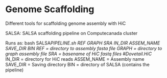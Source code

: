 # Genome Scaffolding

Different tools for scaffolding genome assembly with HiC

SALSA:
SALSA scaffolding pipeline on Computecanada cluster

Runs as:
bash SALSA*PIPELINE.sh REF GRAPH SRA IN_DIR ASSEM_NAME SAVE_DIR BIN
REF = directory to assembly fasta file
GRAPH = directory to graph assembly file
SRA = basename of HiC fastq files #Dovetail.HiC*
IN_DIR = directory for HiC reads
ASSEM_NAME = Assembly name
SAVE_DIR = Saving directory
BIN = directory of SALSA (contains the pipeline)
